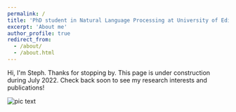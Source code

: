 ```yaml
---
permalink: /
title: 'PhD student in Natural Language Processing at University of Edinburgh'
excerpt: 'About me'
author_profile: true
redirect_from:
  - /about/
  - /about.html
---
```


Hi, I'm Steph. Thanks for stopping by. This page is under construction during July 2022. Check back soon to see my research interests and publications!

![pic text](images/3953273590_704e3899d5_m.jpg 'nice wee placeholder pic')
